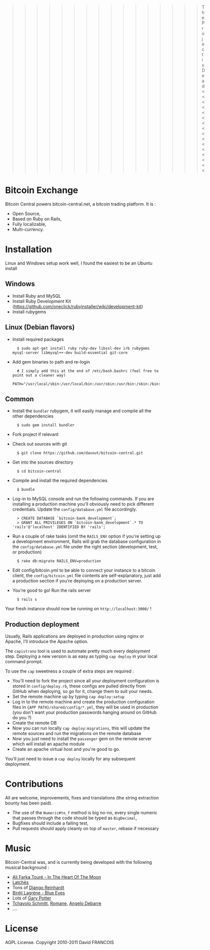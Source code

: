
>>>>>>>>>>>>>>>>The Project is Dead<<<<<<<<<<<<<<<<
# Bitcoin Exchange
Bitcoin Central powers bitcoin-central.net, a bitcoin trading platform. It is :

* Open Source,
* Based on Ruby on Rails,
* Fully localizable,
* Multi-currency.

# Installation
Linux and Windows setup work well, I found the easiest to be an Ubuntu install

## Windows
* Install Ruby and MySQL
* Install Ruby Development Kit (https://github.com/oneclick/rubyinstaller/wiki/development-kit)
* Install rubygems

## Linux (Debian flavors)
* Install required packages

        $ sudo apt-get install ruby ruby-dev libssl-dev irb rubygems mysql-server libmysql++-dev build-essential git-core

* Add gem binaries to path and re-login

        # I simply add this at the end of /etc/bash.bashrc (feel free to point out a cleaner way)
        PATH="/usr/local/sbin:/usr/local/bin:/usr/sbin:/usr/bin:/sbin:/bin:/usr/games:/var/lib/gems/1.8/bin"

## Common
* Install the `bundler` rubygem, it will easily manage and compile all the other dependencies

        $ sudo gem install bundler

* Fork project if relevant
* Check out sources with git

        $ git clone https://github.com/davout/bitcoin-central.git

* Get into the sources directory

        $ cd bitcoin-central

* Compile and install the required dependencies

        $ bundle

* Log-in to MySQL console and run the following commands. If you are installing a production machine you'll obviously need to pick different credentials. Update the `config/database.yml` file accordingly.

        > CREATE DATABASE `bitcoin-bank_development`;
        > GRANT ALL PRIVILEGES ON `bitcoin-bank_development`.* TO 'rails'@'localhost' IDENTIFIED BY 'rails';

* Run a couple of rake tasks (omit the `RAILS_ENV` option if you're setting up a development environment, Rails will grab the database configuration in the `config/database.yml` file under the right section (development, test, or production)

        $ rake db:migrate RAILS_ENV=production

* Edit config/bitcoin.yml to be able to connect your instance to a bitcoin client, the `config/bitcoin.yml` file contents are self-explanatory, just add a production section if you're deploying on a production server.

* You're good to go! Run the rails server

        $ rails s

Your fresh instance should now be running on `http://localhost:3000/` !

## Production deployment

Usually, Rails applications are deployed in production using nginx or Apache, I'll introduce the Apache option.

The `capistrano` tool is used to automate pretty much every deployment step. Deploying a new version is as easy as typing `cap deploy` in your local command prompt.

To use the `cap` sweetness a couple of extra steps are required : 

* You'll need to fork the project since all your deployment configuration is stored in `config/deploy.rb`, these configs are pulled directly from GitHub when deploying, so go for it, change them to suit your needs.
* Set the remote machine up by typing `cap deploy:setup`
* Log in to the remote machine and create the production configuration files in `{APP PATH}/shared/config/*.yml`, they will be used in production (you don't want your production passwords hanging around on GitHub do you ?)
* Create the remote DB
* Now you can run locally `cap deploy:migrations`, this will update the remote sources and run the migrations on the remote database
* Now you just need to install the `passenger` gem on the remote server which will install an apache module
* Create an apache virtual host and you're good to go.

You'll just need to issue a `cap deploy` locally for any subsequent deployment.

# Contributions
All are welcome, improvements, fixes and translations (the string extraction bounty has been paid).

 * The use of the `Numeric#to_f` method is big no-no, every single numeric that passes through the code should be typed as `BigDecimal`,
 * Bugfixes should include a failing test,
 * Pull requests should apply cleanly on top of `master`, rebase if necessary

# Music
Bitcoin-Central was, and is currently being developed with the following musical background :

 * [Ali Farka Touré - In The Heart Of The Moon](http://www.amazon.fr/Heart-Farka-Tour%C3%A9-Toumani-Diabat%C3%A9/dp/B0009NDLJA)
 * [Latchès](http://www.amazon.fr/Latches/dp/B001CISIGC/ref=sr_1_1?s=music&ie=UTF8&qid=1311581988&sr=1-1)
 * Tons of [Django Reinhardt](http://www.amazon.fr/s/ref=nb_sb_ss_i_0_16?__mk_fr_FR=%C5M%C5Z%D5%D1&url=search-alias%3Dpopular&field-keywords=django+reinhardt&x=0&y=0&sprefix=django+reinhardt)
 * [Biréli Lagrène - Blue Eyes](http://www.amazon.fr/Blue-Eyes-Bireli-Lagrene/dp/B000007N92/ref=sr_1_1?s=music&ie=UTF8&qid=1311582073&sr=1-1)
 * Lots of [Gary Potter](http://www.amazon.fr/s/ref=nb_sb_noss?__mk_fr_FR=%C5M%C5Z%D5%D1&url=search-alias%3Dpopular&field-keywords=gary+potter&x=0&y=0)
 * [Tchavolo Schmitt](http://www.amazon.fr/s/ref=nb_sb_ss_i_0_16?__mk_fr_FR=%C5M%C5Z%D5%D1&url=search-alias%3Dpopular&field-keywords=tchavolo+schmitt&x=0&y=0&sprefix=tchavolo+schmitt), [Romane](http://www.amazon.fr/s/ref=nb_sb_ss_i_0_16?__mk_fr_FR=%C5M%C5Z%D5%D1&url=search-alias%3Dpopular&field-keywords=tchavolo+schmitt&x=0&y=0&sprefix=tchavolo+schmitt#/ref=nb_sb_noss?__mk_fr_FR=%C3%85M%C3%85Z%C3%95%C3%91&url=search-alias%3Dpopular&field-keywords=romane&rh=n%3A301062%2Ck%3Aromane), [Angelo Debarre](http://www.amazon.fr/s/ref=nb_sb_ss_i_0_16?__mk_fr_FR=%C5M%C5Z%D5%D1&url=search-alias%3Dpopular&field-keywords=tchavolo+schmitt&x=0&y=0&sprefix=tchavolo+schmitt#/ref=nb_sb_noss?__mk_fr_FR=%C3%85M%C3%85Z%C3%95%C3%91&url=search-alias%3Dpopular&field-keywords=angelo+debarre&rh=n%3A301062%2Ck%3Aangelo+debarre)
 * ....

# License
AGPL License. Copyright 2010-2011 David FRANCOIS
